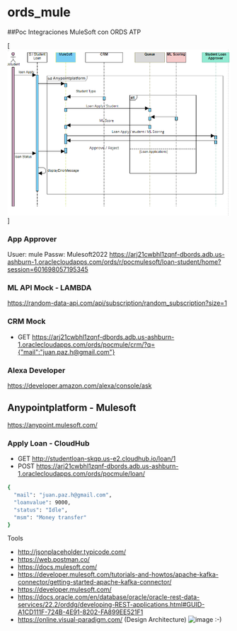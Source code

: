 # ords_mule
##Poc Integraciones MuleSoft con ORDS ATP  

[![N|Solid](https://github.com/fresko/ords_mule/blob/main/DgSquence.PNG)]

### App Approver
Usuer: mule 
Passw: Mulesoft2022
https://arj21cwbhl1zqnf-dbords.adb.us-ashburn-1.oraclecloudapps.com/ords/r/pocmulesoft/loan-student/home?session=601698057195345

### ML API Mock -  LAMBDA
https://random-data-api.com/api/subscription/random_subscription?size=1


### CRM Mock
- GET  https://arj21cwbhl1zqnf-dbords.adb.us-ashburn-1.oraclecloudapps.com/ords/pocmule/crm/?q={"mail":"juan.paz.h@gmail.com"}

### Alexa Developer
https://developer.amazon.com/alexa/console/ask

## Anypointplatform - Mulesoft
https://anypoint.mulesoft.com/

### Apply Loan - CloudHub
- GET http://studentloan-skqp.us-e2.cloudhub.io/loan/1
- POST https://arj21cwbhl1zqnf-dbords.adb.us-ashburn-1.oraclecloudapps.com/ords/pocmule/loan/

```sh
{
  "mail": "juan.paz.h@gmail.com",
  "loanvalue": 9000,
  "status": "Idle",
  "msm": "Money transfer"
}
```

Tools
- http://jsonplaceholder.typicode.com/
- https://web.postman.co/
- https://docs.mulesoft.com/
- https://developer.mulesoft.com/tutorials-and-howtos/apache-kafka-connector/getting-started-apache-kafka-connector/
- https://developer.mulesoft.com/
- https://docs.oracle.com/en/database/oracle/oracle-rest-data-services/22.2/orddg/developing-REST-applications.html#GUID-A1CD111F-724B-4E91-8202-FA899EE521F1
- https://online.visual-paradigm.com/ (Design Architecture)
 ![image](https://user-images.githubusercontent.com/2261353/181019144-1612bb44-f647-44a6-838a-25cc9d559843.png) 
:-)





